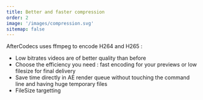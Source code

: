 ```yaml
---
title: Better and faster compression
order: 2
image: '/images/compression.svg'
sitemap: false
---
```


AfterCodecs uses ffmpeg to encode H264 and H265 :

* Low bitrates videos are of better quality than before
* Choose the efficiency you need : fast encoding for your previews or low filesize for final delivery
* Save time directly in AE render queue without touching the command line and having huge temporary files
* FileSize targetting 
